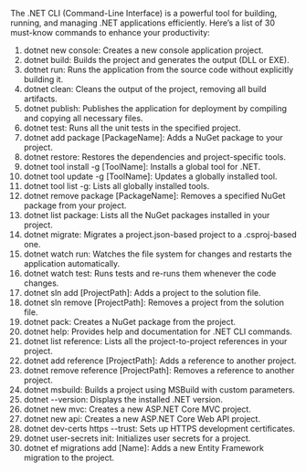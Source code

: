 The .NET CLI (Command-Line Interface) is a powerful tool for building, running, and managing .NET applications efficiently. Here’s a list of 30 must-know commands to enhance your productivity:

 1. dotnet new console: Creates a new console application project.
 2. dotnet build: Builds the project and generates the output (DLL or EXE).
 3. dotnet run: Runs the application from the source code without explicitly building it.
 4. dotnet clean: Cleans the output of the project, removing all build artifacts.
 5. dotnet publish: Publishes the application for deployment by compiling and copying all necessary files.
 6. dotnet test: Runs all the unit tests in the specified project.
 7. dotnet add package [PackageName]: Adds a NuGet package to your project.
 8. dotnet restore: Restores the dependencies and project-specific tools.
 9. dotnet tool install -g [ToolName]: Installs a global tool for .NET.
 10. dotnet tool update -g [ToolName]: Updates a globally installed tool.
 11. dotnet tool list -g: Lists all globally installed tools.
 12. dotnet remove package [PackageName]: Removes a specified NuGet package from your project.
 13. dotnet list package: Lists all the NuGet packages installed in your project.
 14. dotnet migrate: Migrates a project.json-based project to a .csproj-based one.
 15. dotnet watch run: Watches the file system for changes and restarts the application automatically.
 16. dotnet watch test: Runs tests and re-runs them whenever the code changes.
 17. dotnet sln add [ProjectPath]: Adds a project to the solution file.
 18. dotnet sln remove [ProjectPath]: Removes a project from the solution file.
 19. dotnet pack: Creates a NuGet package from the project.
 20. dotnet help: Provides help and documentation for .NET CLI commands.
 21. dotnet list reference: Lists all the project-to-project references in your project.
 22. dotnet add reference [ProjectPath]: Adds a reference to another project.
 23. dotnet remove reference [ProjectPath]: Removes a reference to another project.
 24. dotnet msbuild: Builds a project using MSBuild with custom parameters.
 25. dotnet --version: Displays the installed .NET version.
 26. dotnet new mvc: Creates a new ASP.NET Core MVC project.
 27. dotnet new api: Creates a new ASP.NET Core Web API project.
 28. dotnet dev-certs https --trust: Sets up HTTPS development certificates.
 29. dotnet user-secrets init: Initializes user secrets for a project.
 30. dotnet ef migrations add [Name]: Adds a new Entity Framework migration to the project.